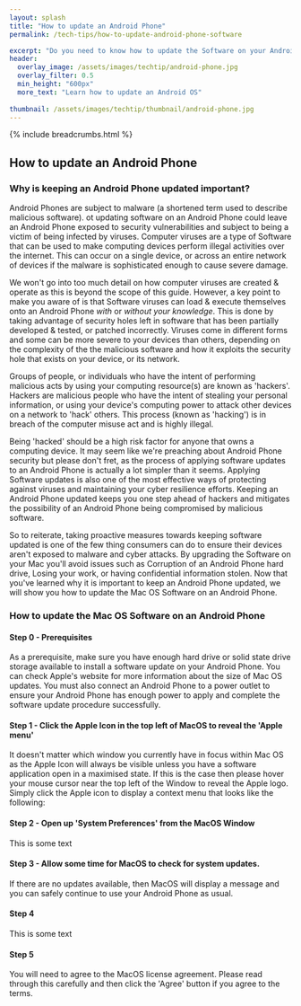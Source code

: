 ```yaml
---
layout: splash 
title: "How to update an Android Phone"
permalink: /tech-tips/how-to-update-android-phone-software

excerpt: "Do you need to know how to update the Software on your Android Phone? This guide will walk you through the upgrade process so that you can take the 'DIY approach' and perform any future Android Software upgrades on your Android Phone by yourself."
header:
  overlay_image: /assets/images/techtip/android-phone.jpg
  overlay_filter: 0.5 
  min_height: "600px"
  more_text: "Learn how to update an Android OS"
  
thumbnail: /assets/images/techtip/thumbnail/android-phone.jpg
---
```


{% include breadcrumbs.html %}

## How to update an Android Phone
### Why is keeping an Android Phone updated important?
Android Phones are subject to malware (a shortened term used to describe malicious software). ot updating software on an Android Phone could leave an Android Phone exposed to security vulnerabilities and subject to being a victim of being infected by viruses.
Computer viruses are a type of Software that can be used to make computing devices perform illegal activities over the internet. This can occur on a single device, or across an entire network of devices if the malware is sophisticated enough to cause severe damage.

We won't go into too much detail on how computer viruses are created & operate as this is beyond the scope of this guide. However, a key point to make you aware of is that Software viruses can load & execute themselves onto an Android Phone *with* or *without your knowledge*. This is done by taking advantage of security holes left in software that has been partially developed & tested, or patched incorrectly. Viruses come in different forms and some can be more severe to your devices than others, depending on the complexity of the the malicious software and how it exploits the security hole that exists on your device, or its network.

Groups of people, or individuals who have the intent of performing malicious acts by using your computing resource(s) are known as 'hackers'. Hackers are malicious people who have the intent of stealing your personal information, or using your device's computing power to attack other devices on a network to 'hack' others. 
This process (known as 'hacking') is in breach of the computer misuse act and is highly illegal. 

Being 'hacked' should be a high risk factor for anyone that owns a computing device. 
It may seem like we're preaching about Android Phone security but please don't fret, as the process of applying software updates to an Android Phone is actually a lot simpler than it seems. Applying Software updates is also one of the most effective ways of protecting against viruses and maintaining your cyber resilience efforts.
Keeping an Android Phone updated keeps you one step ahead of hackers and mitigates the possibility of an Android Phone being compromised by malicious software.    

So to reiterate, taking proactive measures towards keeping software updated is one of the few thing consumers can do to ensure their devices aren't exposed to malware and cyber attacks. By upgrading the Software on your Mac you'll avoid issues such as Corruption of an Android Phone hard drive, Losing your work, or having confidential information stolen.
Now that you've learned why it is important to keep an Android Phone updated, we will show you how to update the Mac OS Software on an Android Phone.

### How to update the Mac OS Software on an Android Phone

#### Step 0 - Prerequisites
As a prerequisite, make sure you have enough hard drive or solid state drive storage available to install a software update on your Android Phone. You can check Apple's website for more information about the size of Mac OS updates. You must also connect an Android Phone to a power outlet to ensure your Android Phone has enough power to apply and complete the software update procedure successfully.

#### Step 1 - Click the Apple Icon in the top left of MacOS to reveal the 'Apple menu'
It doesn't matter which window you currently have in focus within Mac OS as the Apple Icon will always be visible unless you have a software application open in a maximised state. If this is the case then please hover your mouse cursor near the top left of the Window to reveal the Apple logo. Simply click the Apple icon to display a context menu that looks like the following:

<!--<img class="lazy" src="/assets/images/techtip/Android Phone/Android Phone-1.jpg" />-->

#### Step 2 - Open up 'System Preferences' from the MacOS Window
This is some text

<!--<img class="lazy" src="/assets/images/techtip/Android Phone/Android Phone-2.jpg" />-->

#### Step 3 - Allow some time for MacOS to check for system updates.
If there are no updates available, then MacOS will display a message and you can safely continue to use your Android Phone as usual.

<!--<img class="lazy" src="/assets/images/techtip/Android Phone/Android Phone-3.jpg" />-->

#### Step 4
This is some text

<!--<img class="lazy" src="/assets/images/techtip/Android Phone/Android Phone-4.jpg" />-->

#### Step 5
You will need to agree to the MacOS license agreement. Please read through this carefully and then click the 'Agree' button if you agree to the terms.

<!--<img class="lazy" src="/assets/images/techtip/Android Phone/Android Phone-5.jpg" />-->

<!--<div class="divider div-transparent div-arrow-down"></div>

That's the end of the process. You may now sit back and wait for the update to complete. Your Mac may restart several times throughout the update process, so don't panic if this happens.

### Quick Tip:
It's possible for an Android Phone to check for software updates automatically, which automates the process above. This is a feature we'd suggest enabling to save you the hassle of having to check for software updates manually, and to maintain a consistent level of security for an Android Phone.

### Thanks for reading - still stuck, or too lazy to complete the process yourself?
We hope this guide has served you well and you are now able to update the Software on an Android Phone without any issues. If you're stuck or would prefer use to do the process for you, please check out our Operating System upgrade service for more information.